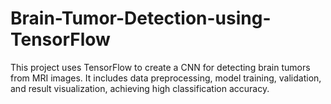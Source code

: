 # Brain-Tumor-Detection-using-TensorFlow
This project uses TensorFlow to create a CNN for detecting brain tumors from MRI images. It includes data preprocessing, model training, validation, and result visualization, achieving high classification accuracy.
